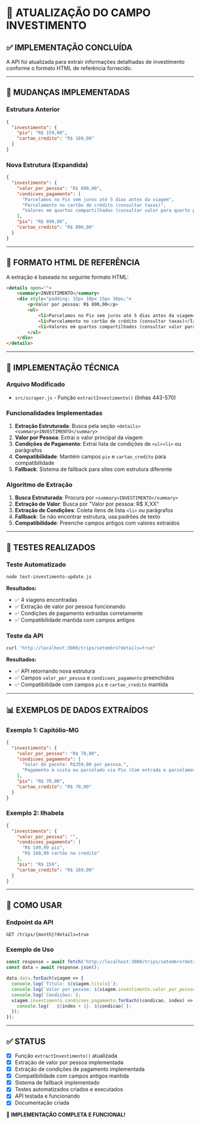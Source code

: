 # 🎯 ATUALIZAÇÃO DO CAMPO INVESTIMENTO

## ✅ IMPLEMENTAÇÃO CONCLUÍDA

A API foi atualizada para extrair informações detalhadas de investimento conforme o formato HTML de referência fornecido.

---

## 🔄 MUDANÇAS IMPLEMENTADAS

### Estrutura Anterior
```json
{
  "investimento": {
    "pix": "R$ 159,00",
    "cartao_credito": "R$ 169,00"
  }
}
```

### Nova Estrutura (Expandida)
```json
{
  "investimento": {
    "valor_por_pessoa": "R$ 890,00",
    "condicoes_pagamento": [
      "Parcelamos no Pix sem juros até 5 dias antes da viagem",
      "Parcelamento no cartão de crédito (consultar taxas)",
      "Valores em quartos compartilhados (consultar valor para quarto privativo)"
    ],
    "pix": "R$ 890,00",
    "cartao_credito": "R$ 890,00"
  }
}
```

---

## 🎯 FORMATO HTML DE REFERÊNCIA

A extração é baseada no seguinte formato HTML:

```html
<details open=""> 
    <summary>INVESTIMENTO</summary> 
    <div style="padding: 15px 10px 15px 10px;"> 
        <p>Valor por pessoa: R$ 890,00</p>
        <ul> 
            <li>Parcelamos no Pix sem juros até 5 dias antes da viagem</li>
            <li>Parcelamento no cartão de crédito (consultar taxas)</li>
            <li>Valores em quartos compartilhados (consultar valor para quarto privativo)</li>
        </ul>                                
    </div> 
</details>
```

---

## 🔧 IMPLEMENTAÇÃO TÉCNICA

### Arquivo Modificado
- `src/scraper.js` - Função `extractInvestimento()` (linhas 443-570)

### Funcionalidades Implementadas

1. **Extração Estruturada**: Busca pela seção `<details><summary>INVESTIMENTO</summary>`
2. **Valor por Pessoa**: Extrai o valor principal da viagem
3. **Condições de Pagamento**: Extrai lista de condições de `<ul><li>` ou parágrafos
4. **Compatibilidade**: Mantém campos `pix` e `cartao_credito` para compatibilidade
5. **Fallback**: Sistema de fallback para sites com estrutura diferente

### Algoritmo de Extração

1. **Busca Estruturada**: Procura por `<summary>INVESTIMENTO</summary>`
2. **Extração de Valor**: Busca por "Valor por pessoa: R$ X,XX"
3. **Extração de Condições**: Coleta itens de lista `<li>` ou parágrafos
4. **Fallback**: Se não encontrar estrutura, usa padrões de texto
5. **Compatibilidade**: Preenche campos antigos com valores extraídos

---

## 🧪 TESTES REALIZADOS

### Teste Automatizado
```bash
node test-investimento-update.js
```

**Resultados:**
- ✅ 4 viagens encontradas
- ✅ Extração de valor por pessoa funcionando
- ✅ Condições de pagamento extraídas corretamente
- ✅ Compatibilidade mantida com campos antigos

### Teste da API
```bash
curl "http://localhost:3000/trips/setembro?details=true"
```

**Resultados:**
- ✅ API retornando nova estrutura
- ✅ Campos `valor_por_pessoa` e `condicoes_pagamento` preenchidos
- ✅ Compatibilidade com campos `pix` e `cartao_credito` mantida

---

## 📊 EXEMPLOS DE DADOS EXTRAÍDOS

### Exemplo 1: Capitólio-MG
```json
{
  "investimento": {
    "valor_por_pessoa": "R$ 70,00",
    "condicoes_pagamento": [
      "Valor do pacote: R$359,00 por pessoa.",
      "Pagamento à vista ou parcelado via Pix (Com entrada e parcelamos até o dia da viagem), ou cartão (consultar taxas diretamente com a agência)."
    ],
    "pix": "R$ 70,00",
    "cartao_credito": "R$ 70,00"
  }
}
```

### Exemplo 2: Ilhabela
```json
{
  "investimento": {
    "valor_por_pessoa": "",
    "condicoes_pagamento": [
      "R$ 149,99 pix",
      "R$ 160,00 cartão no credito"
    ],
    "pix": "R$ 159",
    "cartao_credito": "R$ 169,00"
  }
}
```

---

## 🚀 COMO USAR

### Endpoint da API
```
GET /trips/{month}?details=true
```

### Exemplo de Uso
```javascript
const response = await fetch('http://localhost:3000/trips/setembro?details=true');
const data = await response.json();

data.data.forEach(viagem => {
  console.log(`Título: ${viagem.titulo}`);
  console.log(`Valor por pessoa: ${viagem.investimento.valor_por_pessoa}`);
  console.log(`Condições:`);
  viagem.investimento.condicoes_pagamento.forEach((condicao, index) => {
    console.log(`  ${index + 1}. ${condicao}`);
  });
});
```

---

## ✅ STATUS

- [x] Função `extractInvestimento()` atualizada
- [x] Extração de valor por pessoa implementada
- [x] Extração de condições de pagamento implementada
- [x] Compatibilidade com campos antigos mantida
- [x] Sistema de fallback implementado
- [x] Testes automatizados criados e executados
- [x] API testada e funcionando
- [x] Documentação criada

**🎉 IMPLEMENTAÇÃO COMPLETA E FUNCIONAL!**
